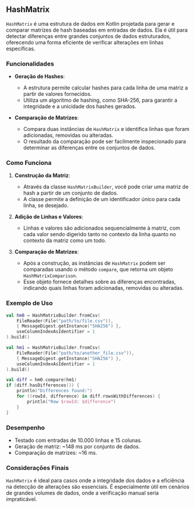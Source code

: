 
## HashMatrix

`HashMatrix` é uma estrutura de dados em Kotlin projetada para gerar e comparar matrizes de hash baseadas em entradas de dados. Ela é útil para detectar diferenças entre grandes conjuntos de dados estruturados, oferecendo uma forma eficiente de verificar alterações em linhas específicas.

### Funcionalidades

- **Geração de Hashes**:
    - A estrutura permite calcular hashes para cada linha de uma matriz a partir de valores fornecidos.
    - Utiliza um algoritmo de hashing, como SHA-256, para garantir a integridade e a unicidade dos hashes gerados.

- **Comparação de Matrizes**:
    - Compara duas instâncias de `HashMatrix` e identifica linhas que foram adicionadas, removidas ou alteradas.
    - O resultado da comparação pode ser facilmente inspecionado para determinar as diferenças entre os conjuntos de dados.

### Como Funciona

1. **Construção da Matriz**:
    - Através da classe `HashMatrixBuilder`, você pode criar uma matriz de hash a partir de um conjunto de dados.
    - A classe permite a definição de um identificador único para cada linha, se desejado.

2. **Adição de Linhas e Valores**:
    - Linhas e valores são adicionados sequencialmente à matriz, com cada valor sendo digerido tanto no contexto da linha quanto no contexto da matriz como um todo.

3. **Comparação de Matrizes**:
    - Após a construção, as instâncias de `HashMatrix` podem ser comparadas usando o método `compare`, que retorna um objeto `HashMatrixComparison`.
    - Esse objeto fornece detalhes sobre as diferenças encontradas, indicando quais linhas foram adicionadas, removidas ou alteradas.

### Exemplo de Uso

```kotlin
val hm0 = HashMatrixBuilder.fromCsv(
    FileReader(File("path/to/file.csv")),
    { MessageDigest.getInstance("SHA256") },
    useColumnIndexAsIdentifier = 1
).build()

val hm1 = HashMatrixBuilder.fromCsv(
    FileReader(File("path/to/another_file.csv")),
    { MessageDigest.getInstance("SHA256") },
    useColumnIndexAsIdentifier = 1
).build()

val diff = hm0.compare(hm1)
if (diff.hasDifferences()) {
    println("Differences found:")
    for ((rowId, difference) in diff.rowsWithDifferences) {
        println("Row $rowId: $difference")
    }
}
```

### Desempenho

- Testado com entradas de 10.000 linhas e 15 colunas.
- Geração de matriz: ~148 ms por conjunto de dados.
- Comparação de matrizes: ~16 ms.

### Considerações Finais

`HashMatrix` é ideal para casos onde a integridade dos dados e a eficiência na detecção de alterações são essenciais. É especialmente útil em cenários de grandes volumes de dados, onde a verificação manual seria impraticável.
